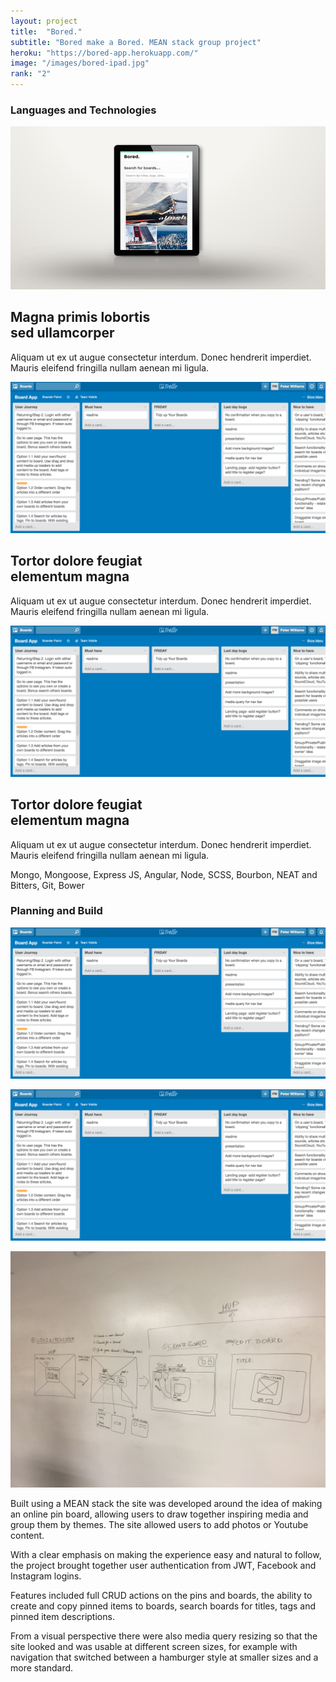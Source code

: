 ```yaml
---
layout: project
title:  "Bored."
subtitle: "Bored make a Bored. MEAN stack group project"
heroku: "https://bored-app.herokuapp.com/"
image: "/images/bored-ipad.jpg"
rank: "2"
---
```

<!-- <h3>Bored. <span class="image fit right"><img src="/images/bored-ipad.jpg" alt="" />Image Caption</span></h3> -->

<h3>Languages and Technologies</h3>

<section id="two" class="wrapper alt style2">
  <section class="spotlight">
    <div class="image"><img src="/images/bored-ipad.jpg" alt="" /></div><div class="content">
      <h2>Magna primis lobortis<br />
      sed ullamcorper</h2>
      <p>Aliquam ut ex ut augue consectetur interdum. Donec hendrerit imperdiet. Mauris eleifend fringilla nullam aenean mi ligula.</p>
    </div>
  </section>
  <section class="spotlight">
    <div class="image"><img src="/images/bored-trello-1.png" alt="" /></div><div class="content">
      <h2>Tortor dolore feugiat<br />
      elementum magna</h2>
      <p>Aliquam ut ex ut augue consectetur interdum. Donec hendrerit imperdiet. Mauris eleifend fringilla nullam aenean mi ligula.</p>
    </div>
  </section>
</section>

<section class="spotlight">
  <div class="image"><img src="/images/bored-trello-1.png" alt="" /></div><div class="content">
    <h2>Tortor dolore feugiat<br />
    elementum magna</h2>
    <p>Aliquam ut ex ut augue consectetur interdum. Donec hendrerit imperdiet. Mauris eleifend fringilla nullam aenean mi ligula.</p>
  </div>
</section>

<p>Mongo, Mongoose, Express JS, Angular, Node, SCSS, Bourbon, NEAT and Bitters, Git, Bower</p>

<h3>Planning and Build</h3>

<!-- <div class="12u"><span class="image fit"><img src="images/banner.jpg" alt="" /></span></div> -->
<div class="box alt">
  <div class="row uniform 50%">
    <div class="6u"><span class="image fit"><img src="/images/bored-trello-1.png" alt="" /></span></div>
    <!-- <div class="6u"><span class="image fit"><img src="/images/bored-trello-2.jpeg" alt="" /></span></div> -->
    <!-- <div class="4u"><span class="image fit"><img src="/images/bored-wireframe.jpeg" alt="" /></span></div> -->
  </div>
</div>


<p><span class="image right"><img src="/images/bored-trello-1.png" alt="" /></span></p>
<!-- <span class="image right"><img src="/images/bored-trello-2.jpeg" alt="" /></span> -->
<p><span class="image right"><img src="/images/bored-wireframe.jpeg" alt="" /></span>

Built using a MEAN stack the site was developed around the idea of making an online pin board, allowing users to draw together inspiring media and group them by themes. The site allowed users to add photos or Youtube content.

With a clear emphasis on making the experience easy and natural to follow, the project brought together user authentication from JWT,  Facebook and Instagram logins.

Features included full CRUD actions on the pins and boards, the ability to create and copy pinned items to boards, search boards for titles, tags and pinned item descriptions.

From a visual perspective there were also media query resizing so that the site looked and was usable at different screen sizes, for example with navigation that switched between a hamburger style at smaller sizes and a more standard.</p>
